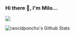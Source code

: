 ### Hi there 👋, I'm Milo...


<a href="mailto:milotkasp@gmail.com"> <img src="https://img.shields.io/badge/Gmail-D14836?style=for-the-badge&logo=gmail&logoColor=white" /> </a>

<img align="left" alt="rancidponcho's Github Stats" src="https://github-readme-stats-rancidponcho.vercel.app/api?username=rancidponcho&theme=transparent" />

